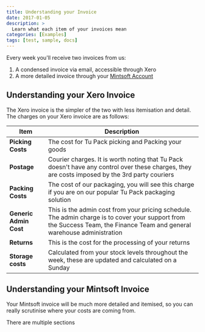 ```yaml
---
title: Understanding your Invoice
date: 2017-01-05
description: >
  Learn what each item of your invoices mean
categories: [Examples]
tags: [test, sample, docs]
---
```


Every week you'll receive two invoices from us:
1. A condensed invoice via email, accessible through Xero
2. A more detailed invoice through your [Mintsoft Account](https://minstoft.co.uk)

## Understanding your Xero Invoice

The Xero invoice is the simpler of the two with less itemisation and detail.
The charges on your Xero invoice are as follows:

| **Item**               | **Description**                                                                                                                                                           |
|------------------------|---------------------------------------------------------------------------------------------------------------------------------------------------------------------------|
| **Picking Costs**      | The cost for Tu Pack picking and Packing your goods                                                                                                                       |
| **Postage**            | Courier charges. It is worth noting that Tu Pack doesn't have any control over these charges, they are costs imposed by the 3rd party couriers                            |
| **Packing Costs**      | The cost of our packaging, you will see this charge if you are on our popular Tu Pack packaging solution                                                                  |
| **Generic Admin Cost** | This is the admin cost from your pricing schedule. The admin charge is to cover your support from the Success Team, the Finance Team and general warehouse administration |
| **Returns**            | This is the cost for the processing of your returns                                                                                                                       |
| **Storage costs**      | Calculated from your stock levels throughout the week, these are updated and calculated on a Sunday                                                                       |

## Understanding your Mintsoft Invoice

Your Mintsoft invoice will be much more detailed and itemised, so you can really scrutinise where your costs are coming from.

There are multiple sections 
